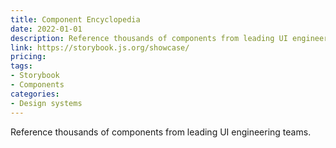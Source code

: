 ```yaml
---
title: Component Encyclopedia
date: 2022-01-01
description: Reference thousands of components from leading UI engineering teams.
link: https://storybook.js.org/showcase/
pricing:
tags: 
- Storybook
- Components
categories:
- Design systems
---
```


Reference thousands of components from leading UI engineering teams.
